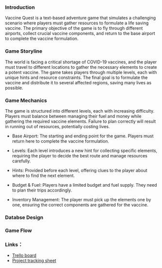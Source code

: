 ### Introduction
Vaccine Quest is a text-based adventure game that simulates a challenging scenario where players must gather resources to formulate a life saving vaccine.
The primary objective of the game is to fly through different airports, collect crucial vaccine components, and return to the base airport to complete 
the vaccine formulation.

### Game Storyline

The world is facing a critical shortage of COVID-19 vaccines, and the player must travel to different locations to gather the necessary elements to create a potent vaccine. 
The game takes players through multiple levels, each with unique hints and resource constraints. The final goal is to formulate the vaccine and distribute it to several 
affected regions, saving many lives as possible.

### Game Mechanics
The game is structured into different levels, each with increasing difficulty. Players must balance between managing their fuel and money while gathering the required vaccine elements. 
Failure to plan correctly will result in running out of resources, potentially costing lives. 

- Base Airport: The starting and ending point for the game. Players must return here to complete the vaccine formulation. 

- Levels: Each level introduces a new hint for collecting specific elements, requiring the player to decide the best route and manage resources carefully. 

- Hints: Provided before each level, offering clues to the player about where to find the next element. 

- Budget & Fuel: Players have a limited budget and fuel supply. They need to plan their trips accordingly. 

- Inventory Management: The player must pick up the elements one by one, ensuring the correct components are gathered for the vaccine. 

### Databse Design
### Game Flow
### Links：
- [Trello board](https://trello.com/b/GG9OKmbC/challenger-flight-game-project)
- [Project tracking sheet](https://docs.google.com/spreadsheets/d/1vuq3BxNBDeG4BTiAt0iLGx4ohJ9QgnmPnivLulsLMhw/edit?gid=0#gid=0)
